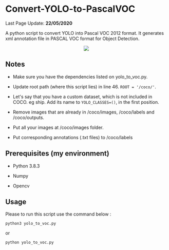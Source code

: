 # Convert-YOLO-to-PascalVOC

Last Page Update: **22/05/2020**

A python script to convert YOLO into Pascal VOC 2012 format. It generates xml annotation file in PASCAL VOC format for Object Detection.

<p align="center"><img src="https://raw.githubusercontent.com/carolinepacheco/Convert-COCO-to-PascalVOC/master/docs/convert.png" border="0" /></p>


## Notes
 
 * Make sure you have the dependencies listed on yolo_to_voc.py. 
 
 * Update root path (where this script lies) in line 46. ``ROOT = '/coco/'``. 
 
 * Let's say that you have a custom dataset, which is not included in COCO. eg ship. Add its name to ``YOLO_CLASSES=()``, in the first position.
 
 * Remove images that are already in /coco/images, /coco/labels and /coco/outputs.
 
 * Put all your images at /coco/images folder.
 
 * Put corresponding annotations (.txt files) to /coco/labels
 
 
##  Prerequisites (my environment)

* Python 3.8.3

* Numpy

* Opencv 

 
 ## Usage
 
 Please to run this script use the command below :
 
```
python3 yolo_to_voc.py
```
 
 or 
 
```
python yolo_to_voc.py

```


 
 







